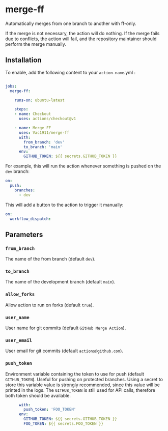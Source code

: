 # merge-ff

Automatically merges from one branch to another with ff-only.

If the merge is not necessary, the action will do nothing.
If the merge fails due to conflicts, the action will fail, and the repository
maintainer should perform the merge manually.

## Installation

To enable, add the following content to your `action-name`.yml :

```yml

jobs:
  merge-ff:

    runs-on: ubuntu-latest

    steps:
    - name: Checkout
      uses: actions/checkout@v1

    - name: Merge FF
      uses: Vac1911/merge-ff
      with:
        from_branch: 'dev'
        to_branch: 'main'
      env:
        GITHUB_TOKEN: ${{ secrets.GITHUB_TOKEN }}
```

For example, this will run the action whenever something is pushed on the
`dev` branch:

```yml
on:
  push:
    branches:
      - dev
```

This will add a button to the action to trigger it manually:

```yml
on:
  workflow_dispatch:
```

## Parameters

### `from_branch`

The name of the from branch (default `dev`).

### `to_branch`

The name of the development branch (default `main`).

### `allow_forks`

Allow action to run on forks (default `true`).

### `user_name`

User name for git commits (default `GitHub Merge Action`).

### `user_email`

User email for git commits (default `actions@github.com`).

### `push_token`

Environment variable containing the token to use for push (default
`GITHUB_TOKEN`).
Useful for pushing on protected branches.
Using a secret to store this variable value is strongly recommended, since this
value will be printed in the logs.
The `GITHUB_TOKEN` is still used for API calls, therefore both token should be
available.

```yml
      with:
        push_token: 'FOO_TOKEN'
      env:
        GITHUB_TOKEN: ${{ secrets.GITHUB_TOKEN }}
        FOO_TOKEN: ${{ secrets.FOO_TOKEN }}
```
